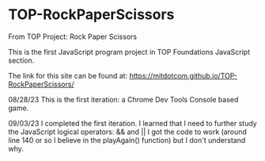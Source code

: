 # TOP-RockPaperScissors
From TOP Project: Rock Paper Scissors

This is the first JavaScript program project in TOP Foundations JavaScript section.

The link for this site can be found at: https://mitdotcom.github.io/TOP-RockPaperScissors/

08/28/23 This is the first iteration: a Chrome Dev Tools Console based game.

09/03/23 I completed the first iteration. I learned that I need to further study the JavaScript logical operators: && and || I got the code to work (around line 140 or so I believe in the playAgain() function) but I don't understand why.
